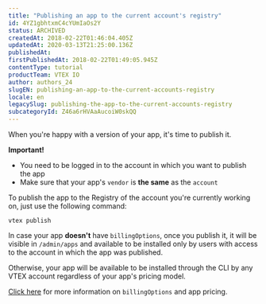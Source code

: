 ```yaml
---
title: "Publishing an app to the current account's registry"
id: 4YZ1gbhtxmC4cYUmIaOs2Y
status: ARCHIVED
createdAt: 2018-02-22T01:46:04.405Z
updatedAt: 2020-03-13T21:25:00.136Z
publishedAt: 
firstPublishedAt: 2018-02-22T01:49:05.945Z
contentType: tutorial
productTeam: VTEX IO
author: authors_24
slugEN: publishing-an-app-to-the-current-accounts-registry
locale: en
legacySlug: publishing-the-app-to-the-current-accounts-registry
subcategoryId: Z46a6rHVAaAucoiW0skQQ
---
```


When you're happy with a version of your app, it's time to publish it.

__Important!__
- You need to be logged in to the account in which you want to publish the app
- Make sure that your app's `vendor` is __the same__ as the `account`

To publish the app to the Registry of the account you're currently working on, just use the following command:

`vtex publish`

In case your app __doesn't__ have `billingOptions`, once you publish it, it will be visible in `/admin/apps` and available to be installed only by users with access to the account in which the app was published.

Otherwise, your app will be available to be installed through the CLI by any VTEX account regardless of your app's pricing model.

[Click here](http://help.vtex.com/en/tutorial/app-pricing-options) for more information on `billingOptions` and app pricing.
